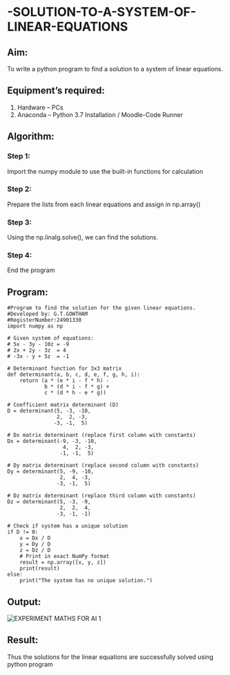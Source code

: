 # -SOLUTION-TO-A-SYSTEM-OF-LINEAR-EQUATIONS
## Aim:
To write a python program to find a solution to a system of linear equations.
## Equipment’s required:
1. 	Hardware – PCs
2. 	Anaconda – Python 3.7 Installation / Moodle-Code Runner
## Algorithm:
### Step 1: 
Import the numpy module to use the built-in functions for calculation
### Step 2: 
Prepare the lists from each linear equations and assign in np.array()
### Step 3: 
Using the np.linalg.solve(), we can find the solutions.
### Step 4: 
End the program
## Program:
```
#Program to find the solution for the given linear equations.
#Developed by: G.T.GOWTHAM
#RegisterNumber:24901330
import numpy as np

# Given system of equations:
# 5x - 3y - 10z = -9
# 2x + 2y - 3z  = 4
# -3x - y + 5z  = -1

# Determinant function for 3x3 matrix
def determinant(a, b, c, d, e, f, g, h, i):
    return (a * (e * i - f * h) - 
            b * (d * i - f * g) + 
            c * (d * h - e * g))

# Coefficient matrix determinant (D)
D = determinant(5, -3, -10,
                2,  2, -3,
               -3, -1,  5)

# Dx matrix determinant (replace first column with constants)
Dx = determinant(-9, -3, -10,
                  4,  2, -3,
                 -1, -1,  5)

# Dy matrix determinant (replace second column with constants)
Dy = determinant(5, -9, -10,
                 2,  4, -3,
                -3, -1,  5)

# Dz matrix determinant (replace third column with constants)
Dz = determinant(5, -3, -9,
                 2,  2,  4,
                -3, -1, -1)

# Check if system has a unique solution
if D != 0:
    x = Dx / D
    y = Dy / D
    z = Dz / D
    # Print in exact NumPy format
    result = np.array([x, y, z])
    print(result)
else:
    print("The system has no unique solution.")
```
## Output:
![EXPERIMENT MATHS FOR AI 1](https://github.com/user-attachments/assets/b01157b1-d885-4e3e-85fe-23a232ac527d)

## Result: 
Thus the solutions for the linear equations are successfully solved using python program

